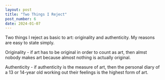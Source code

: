 ```yaml
---
layout: post
title: "Two Things I Reject"
post_number: 6
date: 2024-01-07
---
```


Two things I reject as basic to art: originality and authenticity. My reasons are easy to state simply.

Originality - if art has to be original in order to count as art, then almst nobody makes art because almost nothing is actually original.

Authenticity - if authenticity is the measure of art, then the personal diary of a 13 or 14-year old working out their feelings is the highest form of art.